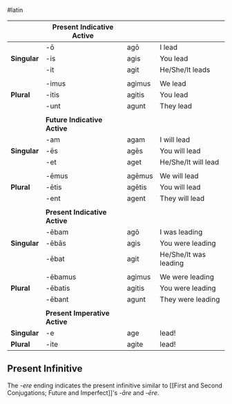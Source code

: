 #latin 

|              | **Present Indicative Active** |        |                       |
| ------------ | ----------------------------- | ------ | --------------------- |
|              | -ō                            | agō    | I lead                |
| **Singular** | -is                           | agis   | You lead              |
|              | -it                           | agit   | He/She/It leads       |
|              |                               |        |                       |
|              | -imus                         | agimus | We lead               |
| **Plural**   | -itis                         | agitis | You lead              |
|              | -unt                          | agunt  | They lead             |
|              |                               |        |                       |
|              | **Future Indicative Active**  |        |                       |
|              | -am                           | agam   | I will lead           |
| **Singular** | -ēs                           | agēs   | You will lead         |
|              | -et                           | aget   | He/She/It will lead   |
|              |                               |        |                       |
|              | -ēmus                         | agēmus | We will lead          |
| **Plural**   | -ētis                         | agētis | You will lead         |
|              | -ent                          | agent  | They will lead        |
|              |                               |        |                       |
|              | **Present Indicative Active** |        |                       |
|              | -ēbam                         | agō    | I was leading         |
| **Singular** | -ēbās                         | agis   | You were leading      |
|              | -ēbat                         | agit   | He/She/It was leading |
|              |                               |        |                       |
|              | -ēbamus                       | agimus | We were leading       |
| **Plural**   | -ēbatis                       | agitis | You were leading      |
|              | -ēbant                        | agunt  | They were leading     |
|              |                               |        |                       |
|              | **Present Imperative Active** |        |                       |
| **Singular** | -e                            | age    | lead!                 |
| **Plural**   | -ite                          | agite  | lead!                 |
## Present Infinitive
The *-ere* ending indicates the present infinitive similar to [[First and Second Conjugations; Future and Imperfect]]'s *-āre* and *-ēre*.
